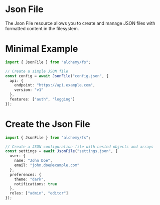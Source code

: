# Json File

The Json File resource allows you to create and manage JSON files with formatted content in the filesystem.

# Minimal Example

```ts
import { JsonFile } from "alchemy/fs";

// Create a simple JSON file
const config = await JsonFile("config.json", {
  api: {
    endpoint: "https://api.example.com",
    version: "v1"
  },
  features: ["auth", "logging"]
});
```

# Create the Json File

```ts
import { JsonFile } from "alchemy/fs";

// Create a JSON configuration file with nested objects and arrays
const settings = await JsonFile("settings.json", {
  user: {
    name: "John Doe",
    email: "john.doe@example.com"
  },
  preferences: {
    theme: "dark",
    notifications: true
  },
  roles: ["admin", "editor"]
});
```